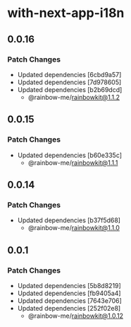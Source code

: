 # with-next-app-i18n

## 0.0.16

### Patch Changes

- Updated dependencies [6cbd9a57]
- Updated dependencies [7d978605]
- Updated dependencies [b2b69dcd]
  - @rainbow-me/rainbowkit@1.1.2

## 0.0.15

### Patch Changes

- Updated dependencies [b60e335c]
  - @rainbow-me/rainbowkit@1.1.1

## 0.0.14

### Patch Changes

- Updated dependencies [b37f5d68]
  - @rainbow-me/rainbowkit@1.1.0

## 0.0.1

### Patch Changes

- Updated dependencies [5b8d8219]
- Updated dependencies [fb9405a4]
- Updated dependencies [7643e706]
- Updated dependencies [252f02e8]
  - @rainbow-me/rainbowkit@1.0.12
